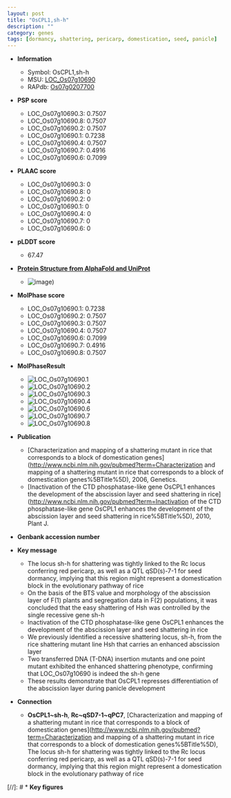 ```yaml
---
layout: post
title: "OsCPL1,sh-h"
description: ""
category: genes
tags: [dormancy, shattering, pericarp, domestication, seed, panicle]
---
```


* **Information**  
    + Symbol: OsCPL1,sh-h  
    + MSU: [LOC_Os07g10690](http://rice.plantbiology.msu.edu/cgi-bin/ORF_infopage.cgi?orf=LOC_Os07g10690)  
    + RAPdb: [Os07g0207700](http://rapdb.dna.affrc.go.jp/viewer/gbrowse_details/irgsp1?name=Os07g0207700)  

* **PSP score**  
    + LOC_Os07g10690.3: 0.7507 
    + LOC_Os07g10690.8: 0.7507 
    + LOC_Os07g10690.2: 0.7507 
    + LOC_Os07g10690.1: 0.7238 
    + LOC_Os07g10690.4: 0.7507 
    + LOC_Os07g10690.7: 0.4916 
    + LOC_Os07g10690.6: 0.7099 

* **PLAAC score**  
    + LOC_Os07g10690.3: 0 
    + LOC_Os07g10690.8: 0 
    + LOC_Os07g10690.2: 0 
    + LOC_Os07g10690.1: 0 
    + LOC_Os07g10690.4: 0 
    + LOC_Os07g10690.7: 0 
    + LOC_Os07g10690.6: 0 

* **pLDDT score**
    + 67.47

* **[Protein Structure from AlphaFold and UniProt](https://www.uniprot.org/uniprotkb/C7EYT0/entry#structure)**
    + ![image](https://ricepsp.github.io/images/C/AF-C7EYT0-F1.png))

* **MolPhase score**
    + LOC_Os07g10690.1: 0.7238
    + LOC_Os07g10690.2: 0.7507
    + LOC_Os07g10690.3: 0.7507
    + LOC_Os07g10690.4: 0.7507
    + LOC_Os07g10690.6: 0.7099
    + LOC_Os07g10690.7: 0.4916
    + LOC_Os07g10690.8: 0.7507

* **MolPhaseResult**
    + ![LOC_Os07g10690.1](https://ricepsp.github.io/pictures/LOC_Os07g/LOC_Os07g10690.1.png)
    + ![LOC_Os07g10690.2](https://ricepsp.github.io/pictures/LOC_Os07g/LOC_Os07g10690.2.png)
    + ![LOC_Os07g10690.3](https://ricepsp.github.io/pictures/LOC_Os07g/LOC_Os07g10690.3.png)
    + ![LOC_Os07g10690.4](https://ricepsp.github.io/pictures/LOC_Os07g/LOC_Os07g10690.4.png)
    + ![LOC_Os07g10690.6](https://ricepsp.github.io/pictures/LOC_Os07g/LOC_Os07g10690.6.png)
    + ![LOC_Os07g10690.7](https://ricepsp.github.io/pictures/LOC_Os07g/LOC_Os07g10690.7.png)
    + ![LOC_Os07g10690.8](https://ricepsp.github.io/pictures/LOC_Os07g/LOC_Os07g10690.8.png)

* **Publication**  
    + [Characterization and mapping of a shattering mutant in rice that corresponds to a block of domestication genes](http://www.ncbi.nlm.nih.gov/pubmed?term=Characterization and mapping of a shattering mutant in rice that corresponds to a block of domestication genes%5BTitle%5D), 2006, Genetics.
    + [Inactivation of the CTD phosphatase-like gene OsCPL1 enhances the development of the abscission layer and seed shattering in rice](http://www.ncbi.nlm.nih.gov/pubmed?term=Inactivation of the CTD phosphatase-like gene OsCPL1 enhances the development of the abscission layer and seed shattering in rice%5BTitle%5D), 2010, Plant J.

* **Genbank accession number**  

* **Key message**  
    + The locus sh-h for shattering was tightly linked to the Rc locus conferring red pericarp, as well as a QTL qSD(s)-7-1 for seed dormancy, implying that this region might represent a domestication block in the evolutionary pathway of rice
    + On the basis of the BTS value and morphology of the abscission layer of F(1) plants and segregation data in F(2) populations, it was concluded that the easy shattering of Hsh was controlled by the single recessive gene sh-h
    + Inactivation of the CTD phosphatase-like gene OsCPL1 enhances the development of the abscission layer and seed shattering in rice
    + We previously identified a recessive shattering locus, sh-h, from the rice shattering mutant line Hsh that carries an enhanced abscission layer
    + Two transferred DNA (T-DNA) insertion mutants and one point mutant exhibited the enhanced shattering phenotype, confirming that LOC_Os07g10690 is indeed the sh-h gene
    + These results demonstrate that OsCPL1 represses differentiation of the abscission layer during panicle development

* **Connection**  
    + __OsCPL1~sh-h__, __Rc~qSD7-1~qPC7__, [Characterization and mapping of a shattering mutant in rice that corresponds to a block of domestication genes](http://www.ncbi.nlm.nih.gov/pubmed?term=Characterization and mapping of a shattering mutant in rice that corresponds to a block of domestication genes%5BTitle%5D), The locus sh-h for shattering was tightly linked to the Rc locus conferring red pericarp, as well as a QTL qSD(s)-7-1 for seed dormancy, implying that this region might represent a domestication block in the evolutionary pathway of rice

[//]: # * **Key figures**  


